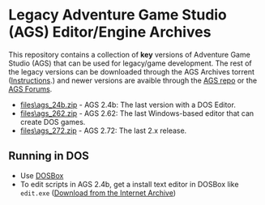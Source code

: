 # Legacy Adventure Game Studio (AGS) Editor/Engine Archives

This repository contains a collection of **key** versions of Adventure Game Studio (AGS) that can be used for legacy/game development. The rest of the legacy versions can be downloaded through the AGS Archives torrent ([Instructions](https://www.adventuregamestudio.co.uk/forums/ags-archives/ags-archives-archive-torrent/).) and newer versions are avaible through the [AGS repo](https://github.com/adventuregamestudio/ags) or the [AGS Forums](https://www.adventuregamestudio.co.uk/forums/ags-engine-editor-releases/).

* [files\ags_24b.zip](https://raw.githubusercontent.com/edmundito/ags-legacy-archives/refs/heads/main/files/ags_24b.zip) - AGS 2.4b: The last version with a DOS Editor.
* [files\ags_262.zip](https://raw.githubusercontent.com/edmundito/ags-legacy-archives/refs/heads/main/files/ags_262.zip) - AGS 2.62: The last Windows-based editor that can create DOS games.
* [files\ags_272.zip](https://raw.githubusercontent.com/edmundito/ags-legacy-archives/refs/heads/main/files/ags_272.zip) - AGS 2.72: The last 2.x release.
  
## Running in DOS

* Use [DOSBox](https://www.dosbox.com)
* To edit scripts in AGS 2.4b, get a install text editor in DOSBox like `edit.exe` ([Download from the Internet Archive](https://archive.org/details/ms-dos-editor))
